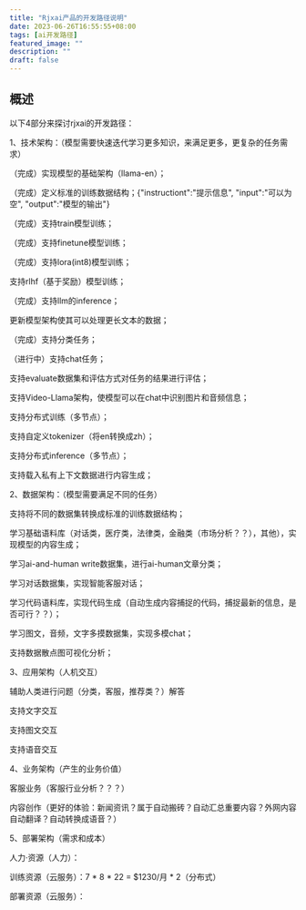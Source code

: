 ```yaml
---
title: "Rjxai产品的开发路径说明"
date: 2023-06-26T16:55:55+08:00
tags: [ai开发路径]
featured_image: ""
description: ""
draft: false
---
```

## 概述

以下4部分来探讨rjxai的开发路径：

1、技术架构：（模型需要快速迭代学习更多知识，来满足更多，更复杂的任务需求）

（完成）实现模型的基础架构（llama-en）；

（完成）定义标准的训练数据结构；{"instructiont":"提示信息", "input":"可以为空", "output":"模型的输出"}

（完成）支持train模型训练；

（完成）支持finetune模型训练；

（完成）支持lora(int8)模型训练；

支持rlhf（基于奖励）模型训练；

（完成）支持llm的inference；

更新模型架构使其可以处理更长文本的数据；

（完成）支持分类任务；

（进行中）支持chat任务；

支持evaluate数据集和评估方式对任务的结果进行评估；

支持Video-Llama架构，使模型可以在chat中识别图片和音频信息；

支持分布式训练（多节点）；

支持自定义tokenizer（将en转换成zh）；

支持分布式inference（多节点）；

支持载入私有上下文数据进行内容生成；

2、数据架构：（模型需要满足不同的任务）

支持将不同的数据集转换成标准的训练数据结构；

学习基础语料库（对话类，医疗类，法律类，金融类（市场分析？？），其他），实现模型的内容生成；

学习ai-and-human write数据集，进行ai-human文章分类；

学习对话数据集，实现智能客服对话；

学习代码语料库，实现代码生成（自动生成内容捕捉的代码，捕捉最新的信息，是否可行？？）；

学习图文，音频，文字多摸数据集，实现多模chat；

支持数据散点图可视化分析；

3、应用架构（人机交互）

辅助人类进行问题（分类，客服，推荐类？）解答

支持文字交互

支持图文交互

支持语音交互

4、业务架构（产生的业务价值）

客服业务（客服行业分析？？？）

内容创作（更好的体验：新闻资讯？属于自动搬砖？自动汇总重要内容？外网内容自动翻译？自动转换成语音？）

5、部署架构（需求和成本）

人力·资源（人力）：

训练资源（云服务）：7 * 8 * 22 = $1230/月 * 2（分布式）

部署资源（云服务）：

<!--more-->
